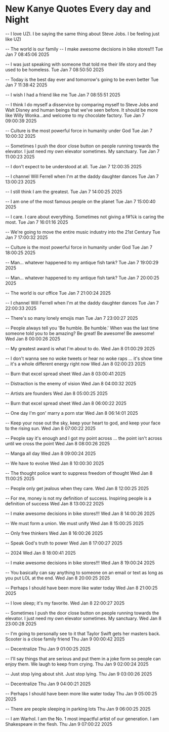 # New Kanye Quotes Every day and Night
 -- I love UZI. I be saying the same thing about Steve Jobs. I be feeling just like UZI

 -- The world is our family
 -- I make awesome decisions in bike stores!!!  Tue Jan  7 08:45:06 2025
 
 -- I was just speaking with someone that told me their life story and they used to be homeless.  Tue Jan  7 08:50:50 2025
 
 -- Today is the best day ever and tomorrow's going to be even better  Tue Jan  7 11:38:42 2025

 
 -- I wish I had a friend like me  Tue Jan  7 08:55:51 2025
 
 -- I think I do myself a disservice by comparing myself to Steve Jobs and Walt Disney and human beings that we've seen before. It should be more like Willy Wonka...and welcome to my chocolate factory.  Tue Jan  7 09:00:39 2025
 
 -- Culture is the most powerful force in humanity under God  Tue Jan  7 10:00:32 2025
 
 -- Sometimes I push the door close button on people running towards the elevator. I just need my own elevator sometimes. My sanctuary.  Tue Jan  7 11:00:23 2025
 
 -- I don't expect to be understood at all.  Tue Jan  7 12:00:35 2025
 
 -- I channel Will Ferrell when I'm at the daddy daughter dances  Tue Jan  7 13:00:23 2025
 
 -- I still think I am the greatest.  Tue Jan  7 14:00:25 2025
 
 -- I am one of the most famous people on the planet  Tue Jan  7 15:00:40 2025
 
 -- I care. I care about everything. Sometimes not giving a f#%k is caring the most.  Tue Jan  7 16:01:16 2025
 
 -- We're going to move the entire music industry into the 21st Century  Tue Jan  7 17:00:32 2025
 
 -- Culture is the most powerful force in humanity under God  Tue Jan  7 18:00:25 2025
 
 -- Man... whatever happened to my antique fish tank?  Tue Jan  7 19:00:29 2025
 
 -- Man... whatever happened to my antique fish tank?  Tue Jan  7 20:00:25 2025
 
 -- The world is our office  Tue Jan  7 21:00:24 2025
 
 -- I channel Will Ferrell when I'm at the daddy daughter dances  Tue Jan  7 22:00:33 2025
 
 -- There's so many lonely emojis man  Tue Jan  7 23:00:27 2025
 
 -- People always tell you 'Be humble. Be humble.' When was the last time someone told you to be amazing? Be great! Be awesome! Be awesome!  Wed Jan  8 00:00:26 2025
 
 -- My greatest award is what I'm about to do.  Wed Jan  8 01:00:29 2025
 
 -- I don't wanna see no woke tweets or hear no woke raps ... it's show time ... it's a whole different energy right now  Wed Jan  8 02:00:23 2025
 
 -- Burn that excel spread sheet  Wed Jan  8 03:00:41 2025
 
 -- Distraction is the enemy of vision  Wed Jan  8 04:00:32 2025
 
 -- Artists are founders  Wed Jan  8 05:00:25 2025
 
 -- Burn that excel spread sheet  Wed Jan  8 06:00:22 2025
 
 -- One day I'm gon' marry a porn star  Wed Jan  8 06:14:01 2025
 
 -- Keep your nose out the sky, keep your heart to god, and keep your face to the rising sun.  Wed Jan  8 07:00:22 2025
 
 -- People say it's enough and I got my point across ... the point isn't across until we cross the point  Wed Jan  8 08:00:26 2025
 
 -- Manga all day  Wed Jan  8 09:00:24 2025
 
 -- We have to evolve  Wed Jan  8 10:00:30 2025
 
 -- The thought police want to suppress freedom of thought  Wed Jan  8 11:00:25 2025
 
 -- People only get jealous when they care.  Wed Jan  8 12:00:25 2025
 
 -- For me, money is not my definition of success. Inspiring people is a definition of success  Wed Jan  8 13:00:22 2025
 
 -- I make awesome decisions in bike stores!!!  Wed Jan  8 14:00:26 2025
 
 -- We must form a union. We must unify  Wed Jan  8 15:00:25 2025
 
 -- Only free thinkers  Wed Jan  8 16:00:26 2025
 
 -- Speak God's truth to power  Wed Jan  8 17:00:27 2025
 
 -- 2024  Wed Jan  8 18:00:41 2025
 
 -- I make awesome decisions in bike stores!!!  Wed Jan  8 19:00:24 2025
 
 -- You basically can say anything to someone on an email or text as long as you put LOL at the end.  Wed Jan  8 20:00:25 2025
 
 -- Perhaps I should have been more like water today  Wed Jan  8 21:00:25 2025
 
 -- I love sleep; it's my favorite.  Wed Jan  8 22:00:27 2025
 
 -- Sometimes I push the door close button on people running towards the elevator. I just need my own elevator sometimes. My sanctuary.  Wed Jan  8 23:00:28 2025
 
 -- I'm going to personally see to it that Taylor Swift gets her masters back. Scooter is a close family friend  Thu Jan  9 00:00:42 2025
 
 -- Decentralize  Thu Jan  9 01:00:25 2025
 
 -- I'll say things that are serious and put them in a joke form so people can enjoy them. We laugh to keep from crying.  Thu Jan  9 02:00:24 2025
 
 -- Just stop lying about shit. Just stop lying.  Thu Jan  9 03:00:26 2025
 
 -- Decentralize  Thu Jan  9 04:00:21 2025
 
 -- Perhaps I should have been more like water today  Thu Jan  9 05:00:25 2025
 
 -- There are people sleeping in parking lots  Thu Jan  9 06:00:25 2025
 
 -- I am Warhol. I am the No. 1 most impactful artist of our generation. I am Shakespeare in the flesh.  Thu Jan  9 07:00:22 2025